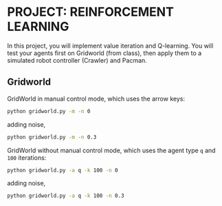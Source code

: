 # PROJECT: REINFORCEMENT LEARNING

In this project, you will implement value iteration and Q-learning. You will test your agents first on Gridworld (from class), then apply them to a simulated robot controller (Crawler) and Pacman.

## Gridworld

GridWorld in manual control mode, which uses the arrow keys:

```bash
python gridworld.py -m -n 0
```

adding noise,

```bash
python gridworld.py -m -n 0.3
```

GridWorld without manual control mode, which uses the agent type `q` and `100` iterations:

```bash
python gridworld.py -a q -k 100 -n 0
```

adding noise,

```bash
python gridworld.py -a q -k 100 -n 0.3
```
